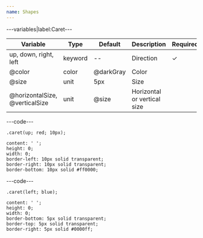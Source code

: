 ```yaml
---
name: Shapes
---
```


---variables|label:Caret---

| Variable                       | Type    | Default   | Description                 | Required |
| ------------------------------ | ------- | --------- | --------------------------- | -------- |
| up, down, right, left          | keyword | --        | Direction                   | &#10003; |
| @color                         | color   | @darkGray | Color                       |          |
| @size                          | unit    | 5px       | Size                        |          |
| @horizontalSize, @verticalSize | unit    | @size     | Horizontal or vertical size |          |

---code---

```less
.caret(up; red; 10px);
```

```less
content: ' ';
height: 0;
width: 0;
border-left: 10px solid transparent;
border-right: 10px solid transparent;
border-bottom: 10px solid #ff0000;
```

---code---

```less
.caret(left; blue);
```

```less
content: ' ';
height: 0;
width: 0;
border-bottom: 5px solid transparent;
border-top: 5px solid transparent;
border-right: 5px solid #0000ff;
```